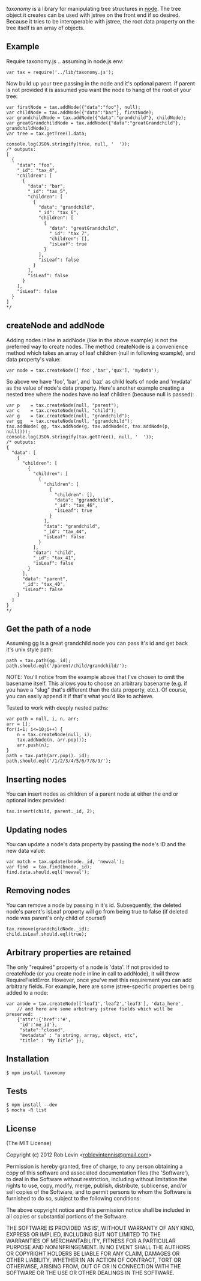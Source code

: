 _taxonomy_ is a library for manipulating tree structures in [node](http://nodejs.org). The tree object it creates can be used with jstree on the front end if so desired. Because it tries to be interoperable with jstree, the root.data property on the tree itself is an array of objects.

## Example

Require taxonomy.js .. assuming in node.js env:

    var tax = require('../lib/taxonomy.js');

Now build up your tree passing in the node and it's optional parent. If parent is not provided it is assumed you want the node to hang of the root of your tree:

    var firstNode = tax.addNode({"data":"foo"}, null);
    var childNode = tax.addNode({"data":"bar"}, firstNode);
    var grandchildNode = tax.addNode({"data":"grandchild"}, childNode);
    var greatGrandchildNode = tax.addNode({"data":"greatGrandchild"}, grandchildNode);
    var tree = tax.getTree().data;

    console.log(JSON.stringify(tree, null, '  '));
    /* outputs:
    [
      {
        "data": "foo",
        "_id": "tax_4",
        "children": [
          {
            "data": "bar",
            "_id": "tax_5",
            "children": [
              {
                "data": "grandchild",
                "_id": "tax_6",
                "children": [
                  {
                    "data": "greatGrandchild",
                    "_id": "tax_7",
                    "children": [],
                    "isLeaf": true
                  }
                ],
                "isLeaf": false
              }
            ],
            "isLeaf": false
          }
        ],
        "isLeaf": false
      }
    ]
    */

## createNode and addNode

Adding nodes inline in addNode (like in the above example) is not the preferred way to create nodes. The method createNode is a convenience method which takes an array of leaf children (null in following example), and data property's value:

    var node = tax.createNode(['foo','bar','qux'], 'mydata');

So above we have 'foo', 'bar', and 'baz' as child leafs of node and 'mydata' as the value of node's data property. Here's another example creating a nested tree where the nodes have no leaf children (because null is passed):

    var p    = tax.createNode(null, "parent");
    var c    = tax.createNode(null, "child");
    var g    = tax.createNode(null, "grandchild");
    var gg   = tax.createNode(null, "ggrandchild");
    tax.addNode( gg, tax.addNode(g, tax.addNode(c, tax.addNode(p, null))));
    console.log(JSON.stringify(tax.getTree(), null, '  '));
    /* outputs:
    {
      "data": [
        {
          "children": [
            {
              "children": [
                {
                  "children": [
                    {
                      "children": [],
                      "data": "ggrandchild",
                      "_id": "tax_46",
                      "isLeaf": true
                    }
                  ],
                  "data": "grandchild",
                  "_id": "tax_44",
                  "isLeaf": false
                }
              ],
              "data": "child",
              "_id": "tax_41",
              "isLeaf": false
            }
          ],
          "data": "parent",
          "_id": "tax_40",
          "isLeaf": false
        }
      ]
    }
    */

## Get the path of a node

Assuming gg is a great grandchild node you can pass it's id and get back it's unix style path:

    path = tax.path(gg._id);
    path.should.eql('/parent/child/grandchild/');

NOTE: You'll notice from the example above that I've chosen to omit the basename itself. This allows you to choose an arbitrary basename (e.g. if you have a "slug" that's different than the data property, etc.). Of course, you can easily append it if that's what you'd like to achieve.

Tested to work with deeply nested paths:

    var path = null, i, n, arr;
    arr = [];
    for(i=1; i<=10;i++) {
        n = tax.createNode(null, i);
        tax.addNode(n, arr.pop());
        arr.push(n);
    }
    path = tax.path(arr.pop()._id);
    path.should.eql('/1/2/3/4/5/6/7/8/9/');

## Inserting nodes

You can insert nodes as children of a parent node at either the end or optional index provided:

    tax.insert(child, parent._id, 2);


## Updating nodes

You can update a node's data property by passing the node's ID and the new data value:

    var match = tax.update(bnode._id, 'newval');
    var find  = tax.find(bnode._id);
    find.data.should.eql('newval');

## Removing nodes

You can remove a node by passing in it's id. Subsequently, the deleted node's parent's isLeaf property will go from being true to false (if deleted node was parent's only child of course!)

    tax.remove(grandchildNode._id);
    child.isLeaf.should.eql(true);

## Arbitrary properties are retained 

The only "required" property of a node is 'data'. If not provided to createNode (or you create node inline in call to addNode), it will throw RequireFieldError. However, once you've met this requirement you can add arbitrary fields. For example, here are some jstree-specific properties being added to a node:

    var anode = tax.createNode(['leaf1','leaf2','leaf3'], 'data_here',
        // and here are some arbitrary jstree fields which will be preserved:
        {'attr':{'href':'#',
         'id':'me_id'},
         "state":"closed", 
         "metadata" : "a string, array, object, etc",
         "title" : "My Title" });

## Installation

    $ npm install taxonomy

## Tests

    $ npm install --dev
    $ mocha -R list

## License 

(The MIT License)

Copyright (c) 2012 Rob Levin &lt;roblevintennis@gmail.com&gt;

Permission is hereby granted, free of charge, to any person obtaining
a copy of this software and associated documentation files (the
'Software'), to deal in the Software without restriction, including
without limitation the rights to use, copy, modify, merge, publish,
distribute, sublicense, and/or sell copies of the Software, and to
permit persons to whom the Software is furnished to do so, subject to
the following conditions:

The above copyright notice and this permission notice shall be
included in all copies or substantial portions of the Software.

THE SOFTWARE IS PROVIDED 'AS IS', WITHOUT WARRANTY OF ANY KIND,
EXPRESS OR IMPLIED, INCLUDING BUT NOT LIMITED TO THE WARRANTIES OF
MERCHANTABILITY, FITNESS FOR A PARTICULAR PURPOSE AND NONINFRINGEMENT.
IN NO EVENT SHALL THE AUTHORS OR COPYRIGHT HOLDERS BE LIABLE FOR ANY
CLAIM, DAMAGES OR OTHER LIABILITY, WHETHER IN AN ACTION OF CONTRACT,
TORT OR OTHERWISE, ARISING FROM, OUT OF OR IN CONNECTION WITH THE
SOFTWARE OR THE USE OR OTHER DEALINGS IN THE SOFTWARE.

